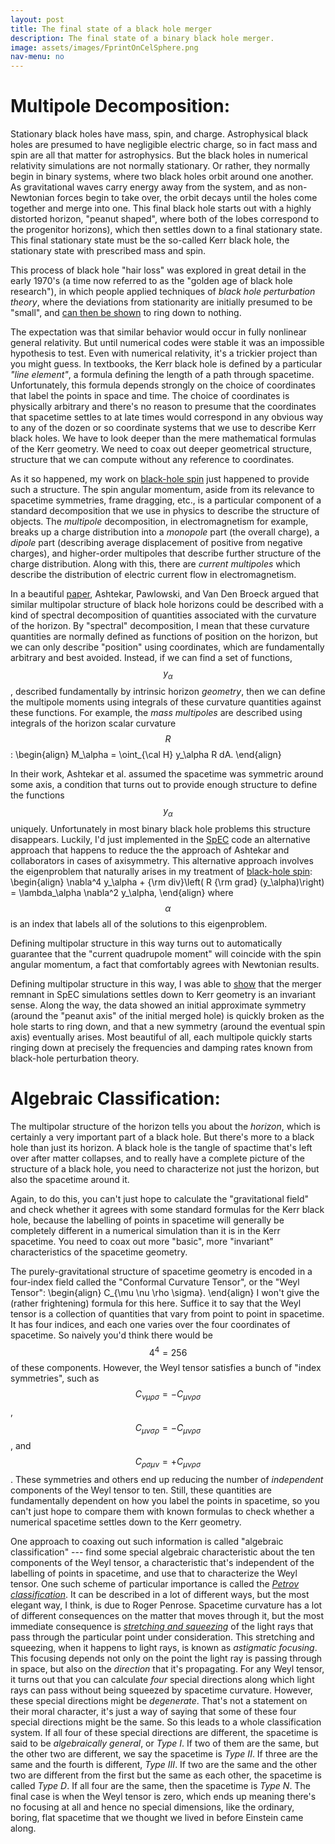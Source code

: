 ```yaml
---
layout: post
title: The final state of a black hole merger
description: The final state of a binary black hole merger.
image: assets/images/FprintOnCelSphere.png
nav-menu: no
---
```


<head>
<script src="https://cdn.mathjax.org/mathjax/latest/MathJax.js?config=TeX-AMS-MML_HTMLorMML" type="text/javascript"></script>
</head>



Multipole Decomposition:
========================

Stationary black holes have mass, spin, and charge. Astrophysical black holes are presumed to have negligible electric charge, so in fact mass and spin are all that matter for astrophysics. But the black holes in numerical relativity simulations are not normally stationary. Or rather, they normally begin in binary systems, where two black holes orbit around one another. As gravitational waves carry energy away from the system, and as non-Newtonian forces begin to take over, the orbit decays until the holes come together and merge into one. This final black hole starts out with a highly distorted horizon, "peanut shaped", where both of the lobes correspond to the progenitor horizons), which then settles down to a final stationary state. This final stationary state must be the so-called Kerr black hole, the stationary state with prescribed mass and spin.

This process of black hole "hair loss" was explored in great detail in the early 1970's (a time now referred to as the "golden age of black hole research"), in which people applied techniques of *black hole perturbation theory*, where the deviations from stationarity are initially presumed to be "small", and [can then be shown](http://thesis.library.caltech.edu/5526/) to ring down to nothing.

The expectation was that similar behavior would occur in fully nonlinear general relativity. But until numerical codes were stable it was an impossible hypothesis to test. Even with numerical relativity, it's a trickier project than you might guess. In textbooks, the Kerr black hole is defined by a particular *"line element"*, a formula defining the length of a path through spacetime. Unfortunately, this formula depends strongly on the choice of coordinates that label the points in space and time. The choice of coordinates is physically arbitrary and there's no reason to presume that the coordinates that spacetime settles to at late times would correspond in any obvious way to any of the dozen or so coordinate systems that we use to describe Kerr black holes. We have to look deeper than the mere mathematical formulas of the Kerr geometry. We need to coax out deeper geometrical structure, structure that we can compute without any reference to coordinates. 

As it so happened, my work on [black-hole spin](robowen.org/research/spin.html) just happened to provide such a structure. The spin angular momentum, aside from its relevance to spacetime symmetries, frame dragging, etc., is a particular component of a standard decomposition that we use in physics to describe the structure of objects. The *multipole* decomposition, in electromagnetism for example, breaks up a charge distribution into a *monopole* part (the overall charge), a *dipole* part (describing average displacement of positive from negative charges), and higher-order multipoles that describe further structure of the charge distribution. Along with this, there are *current multipoles* which describe the distribution of electric current flow in electromagnetism.

In a beautiful [paper](http://iopscience.iop.org/article/10.1088/0264-9381/21/11/003/meta), Ashtekar, Pawlowski, and Van Den Broeck argued that similar multipolar structure of black hole horizons could be described with a kind of spectral decomposition of quantities associated with the curvature of the horizon. By "spectral" decomposition, I mean that these curvature quantities are normally defined as functions of position on the horizon, but we can only describe "position" using coordinates, which are fundamentally arbitrary and best avoided. Instead, if we can find a set of functions, $$y_\alpha$$, described fundamentally by intrinsic horizon *geometry*, then we can define the multipole moments using integrals of these curvature quantities against these functions. For example, the *mass multipoles* are described using integrals of the horizon scalar curvature $$R$$:
\begin{align}
M_\alpha = \oint_{\cal H} y_\alpha R dA.
\end{align}

In their work, Ashtekar et al. assumed the spacetime was symmetric around some axis, a condition that turns out to provide enough structure to define the functions $$y_\alpha$$ uniquely. Unfortunately in most binary black hole problems this structure disappears. Luckily, I'd just implemented in the [SpEC](www.black-holes.org/SpEC.html) code an alternative approach that happens to reduce the the approach of Ashtekar and collaborators in cases of axisymmetry. This alternative approach involves the eigenproblem that naturally arises in my treatment of [black-hole spin](robowen.org/research/spin.html):
\begin{align}
\nabla^4 y_\alpha + {\rm div}\left( R {\rm grad} (y_\alpha)\right) = \lambda_\alpha \nabla^2 y_\alpha,
\end{align}
where $$\alpha$$ is an index that labels all of the solutions to this eigenproblem.

Defining multipolar structure in this way turns out to automatically guarantee that the "current quadrupole moment" will coincide with the spin angular momentum, a fact that comfortably agrees with Newtonian results. 

Defining multipolar structure in this way, I was able to [show](http://journals.aps.org/prd/abstract/10.1103/PhysRevD.80.084012) that the merger remnant in SpEC simulations settles down to Kerr geometry is an invariant sense. Along the way, the data showed an initial approximate symmetry (around the "peanut axis" of the initial merged hole) is quickly broken as the hole starts to ring down, and that a new symmetry (around the eventual spin axis) eventually arises. Most beautiful of all, each multipole quickly starts ringing down at precisely the frequencies and damping rates known from black-hole perturbation theory. 



Algebraic Classification:
=========================

The multipolar structure of the horizon tells you about the *horizon*, which is certainly a very important part of a black hole. But there's more to a black hole than just its horizon. A black hole is the tangle of spactime that's left over after matter collapses, and to really have a complete picture of the structure of a black hole, you need to characterize not just the horizon, but also the spacetime around it. 

Again, to do this, you can't just hope to calculate the "gravitational field" and check whether it agrees with some standard formulas for the Kerr black hole, because the labelling of points in spacetime will generally be completely different in a numerical simulation than it is in the Kerr spacetime. You need to coax out more "basic", more "invariant" characteristics of the spacetime geometry. 

The purely-gravitational structure of spacetime geometry is encoded in a four-index field called the "Conformal Curvature Tensor", or the "Weyl Tensor":
\begin{align}
C_{\mu \nu \rho \sigma}.
\end{align}
I won't give the (rather frightening) formula for this here. Suffice it to say that the Weyl tensor is a collection of quantities that vary from point to point in spacetime. It has four indices, and each one varies over the four coordinates of spacetime. So naively you'd think there would be $$4^4 = 256$$ of these components. However, the Weyl tensor satisfies a bunch of "index symmetries", such as $$C_{\nu \mu \rho \sigma} = - C_{\mu \nu \rho \sigma}$$, $$C_{\mu \nu \sigma \rho} = - C_{\mu \nu \rho \sigma}$$, and $$C_{\rho \sigma \mu \nu} = + C_{\mu \nu \rho \sigma}$$. These symmetries and others end up reducing the number of *independent* components of the Weyl tensor to ten. Still, these quantities are fundamentally dependent on how you label the points in spacetime, so you can't just hope to compare them with known formulas to check whether a numerical spacetime settles down to the Kerr geometry.

One approach to coaxing out such information is called "algebraic classification" --- find some special algebraic characteristic about the ten components of the Weyl tensor, a characteristic that's independent of the labelling of points in spacetime, and use that to characterize the Weyl tensor. One such scheme of particular importance is called the [*Petrov classification*](https://en.wikipedia.org/wiki/Petrov_classification). It can be described in a lot of different ways, but the most elegant way, I think, is due to Roger Penrose. Spacetime curvature has a lot of different consequences on the matter that moves through it, but the most immediate consequence is [*stretching and squeezing*](dynamics.html) of the light rays that pass through the particular point under consideration. This stretching and squeezing, when it happens to light rays, is known as *astigmatic focusing*. This focusing depends not only on the point the light ray is passing through in space, but also on the *direction* that it's propagating. For any Weyl tensor, it turns out that you can calculate *four* special directions along which light rays can pass without being squeezed by spacetime curvature. However, these special directions might be *degenerate*. That's not a statement on their moral character, it's just a way of saying that some of these four special directions might be the same. So this leads to a whole classification system. If all four of these special directions are different, the spacetime is said to be *algebraically general*, or *Type I*. If two of them are the same, but the other two are different, we say the spacetime is *Type II*. If three are the same and the fourth is different, *Type III*. If two are the same and the other two are different from the first but the same as each other, the spacetime is called *Type D*. If all four are the same, then the spacetime is *Type N*. The final case is when the Weyl tensor is zero, which ends up meaning there's no focusing at all and hence no special dimensions, like the ordinary, boring, flat spacetime that we thought we lived in before Einstein came along. 